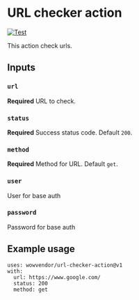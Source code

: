 URL checker action
===
[![Test](https://github.com/wowvendor/url-checker-action/actions/workflows/test.yml/badge.svg)](https://github.com/wowvendor/url-checker-action/actions/workflows/test.yml)

This action check urls.

## Inputs

### `url`

**Required** URL to check.

### `status`
**Required** Success status code. Default `200`.

### `method`
**Required** Method for URL. Default `get`.

### `user`
User for base auth

### `password`
Password for base auth

## Example usage

```
uses: wowvendor/url-checker-action@v1
with:
  url: https://www.google.com/
  status: 200
  method: get
```

